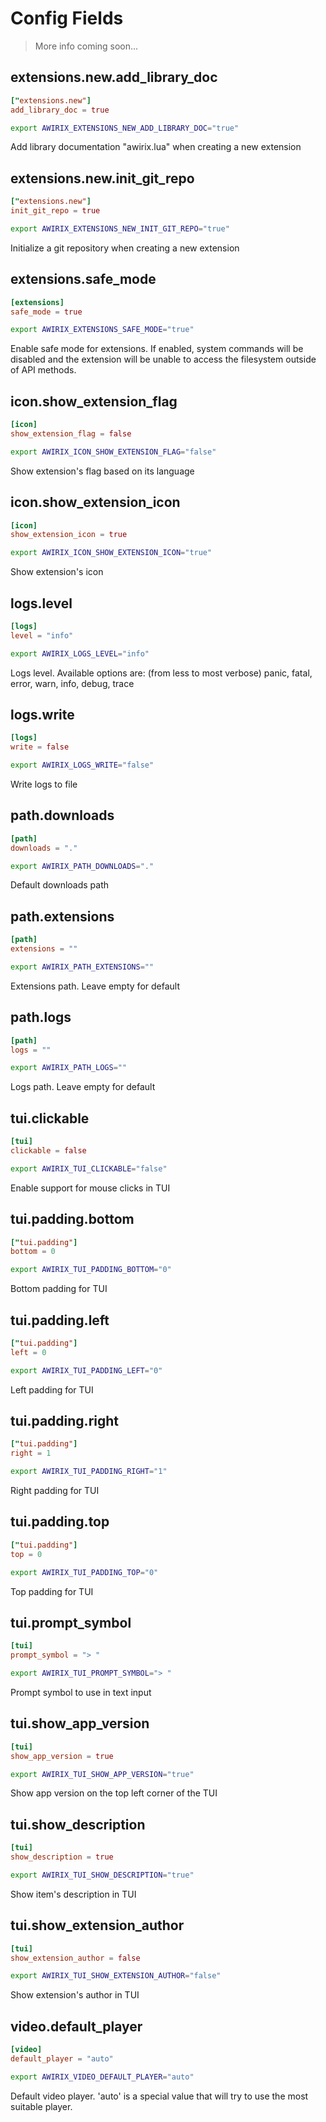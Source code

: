 # Config Fields

> More info coming soon...

## extensions.new.add_library_doc

```toml
["extensions.new"]
add_library_doc = true
```

```bash
export AWIRIX_EXTENSIONS_NEW_ADD_LIBRARY_DOC="true"
```

Add library documentation "awirix.lua" when creating a new extension

## extensions.new.init_git_repo

```toml
["extensions.new"]
init_git_repo = true
```

```bash
export AWIRIX_EXTENSIONS_NEW_INIT_GIT_REPO="true"
```

Initialize a git repository when creating a new extension

## extensions.safe_mode

```toml
[extensions]
safe_mode = true
```

```bash
export AWIRIX_EXTENSIONS_SAFE_MODE="true"
```

Enable safe mode for extensions.
If enabled, system commands will be disabled
and the extension will be unable to access the filesystem outside of API methods.

## icon.show_extension_flag

```toml
[icon]
show_extension_flag = false
```

```bash
export AWIRIX_ICON_SHOW_EXTENSION_FLAG="false"
```

Show extension's flag based on its language

## icon.show_extension_icon

```toml
[icon]
show_extension_icon = true
```

```bash
export AWIRIX_ICON_SHOW_EXTENSION_ICON="true"
```

Show extension's icon

## logs.level

```toml
[logs]
level = "info"
```

```bash
export AWIRIX_LOGS_LEVEL="info"
```

Logs level.
Available options are: (from less to most verbose)
panic, fatal, error, warn, info, debug, trace

## logs.write

```toml
[logs]
write = false
```

```bash
export AWIRIX_LOGS_WRITE="false"
```

Write logs to file

## path.downloads

```toml
[path]
downloads = "."
```

```bash
export AWIRIX_PATH_DOWNLOADS="."
```

Default downloads path

## path.extensions

```toml
[path]
extensions = ""
```

```bash
export AWIRIX_PATH_EXTENSIONS=""
```

Extensions path. Leave empty for default

## path.logs

```toml
[path]
logs = ""
```

```bash
export AWIRIX_PATH_LOGS=""
```

Logs path. Leave empty for default

## tui.clickable

```toml
[tui]
clickable = false
```

```bash
export AWIRIX_TUI_CLICKABLE="false"
```

Enable support for mouse clicks in TUI

## tui.padding.bottom

```toml
["tui.padding"]
bottom = 0
```

```bash
export AWIRIX_TUI_PADDING_BOTTOM="0"
```

Bottom padding for TUI

## tui.padding.left

```toml
["tui.padding"]
left = 0
```

```bash
export AWIRIX_TUI_PADDING_LEFT="0"
```

Left padding for TUI

## tui.padding.right

```toml
["tui.padding"]
right = 1
```

```bash
export AWIRIX_TUI_PADDING_RIGHT="1"
```

Right padding for TUI

## tui.padding.top

```toml
["tui.padding"]
top = 0
```

```bash
export AWIRIX_TUI_PADDING_TOP="0"
```

Top padding for TUI

## tui.prompt_symbol

```toml
[tui]
prompt_symbol = "> "
```

```bash
export AWIRIX_TUI_PROMPT_SYMBOL="> "
```

Prompt symbol to use in text input

## tui.show_app_version

```toml
[tui]
show_app_version = true
```

```bash
export AWIRIX_TUI_SHOW_APP_VERSION="true"
```

Show app version on the top left corner of the TUI

## tui.show_description

```toml
[tui]
show_description = true
```

```bash
export AWIRIX_TUI_SHOW_DESCRIPTION="true"
```

Show item's description in TUI

## tui.show_extension_author

```toml
[tui]
show_extension_author = false
```

```bash
export AWIRIX_TUI_SHOW_EXTENSION_AUTHOR="false"
```

Show extension's author in TUI

## video.default_player

```toml
[video]
default_player = "auto"
```

```bash
export AWIRIX_VIDEO_DEFAULT_PLAYER="auto"
```

Default video player.
'auto' is a special value that will try to use the most suitable player.
